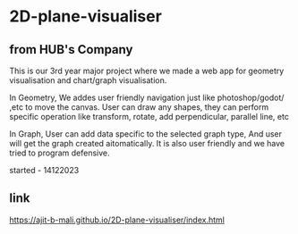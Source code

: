 # 2D-plane-visualiser

## from HUB's Company

This is our 3rd year major project where we made a web app for geometry visualisation and chart/graph visualisation.

In Geometry, We addes user friendly navigation just like photoshop/godot/ ,etc to move the canvas. User can draw any shapes, they can perform specific operation like transform, rotate, add perpendicular, parallel line, etc

In Graph, User can add data specific to the selected graph type, And user will get the graph created aitomatically. It is also user friendly and we have tried to program defensive.


started - 14122023

## link 
https://ajit-b-mali.github.io/2D-plane-visualiser/index.html
